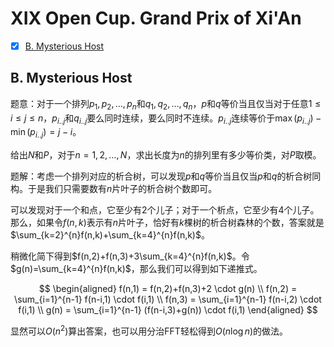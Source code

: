 # XIX Open Cup. Grand Prix of Xi'An

+ [x] [B. Mysterious Host](https://official.contest.yandex.ru/opencupXIX/contest/11340/problems/B/)

## B. Mysterious Host

题意：对于一个排列$p_1,p_2,\dots,p_n$和$q_1,q_2,\dots,q_n$，$p$和$q$等价当且仅当对于任意$1 \le i \le j \le n$，$p_{i..j}$和$q_{i..j}$要么同时连续，要么同时不连续。$p_{i..j}$连续等价于$\max(p_{i..j})-\min(p_{i..j})=j-i$。

给出$N$和$P$，对于$n=1,2,\dots,N$，求出长度为$n$的排列里有多少等价类，对$P$取模。

题解：考虑一个排列对应的析合树，可以发现$p$和$q$等价当且仅当$p$和$q$的析合树同构。于是我们只需要数有$n$片叶子的析合树个数即可。

可以发现对于一个和点，它至少有$2$个儿子；对于一个析点，它至少有$4$个儿子。那么，如果令$f(n,k)$表示有$n$片叶子，恰好有$k$棵树的析合树森林的个数，答案就是$\sum_{k=2}^{n}f(n,k)+\sum_{k=4}^{n}f(n,k)$。

稍微化简下得到$f(n,2)+f(n,3)+3\sum_{k=4}^{n}f(n,k)$。令$g(n)=\sum_{k=4}^{n}f(n,k)$，那么我们可以得到如下递推式。

$$
\begin{aligned}
f(n,1) = f(n,2)+f(n,3)+2 \cdot g(n) \\
f(n,2) = \sum_{i=1}^{n-1} f(n-i,1) \cdot f(i,1) \\
f(n,3) = \sum_{i=1}^{n-1} f(n-i,2) \cdot f(i,1) \\
g(n) = \sum_{i=1}^{n-1} (f(n-i,3)+g(n)) \cdot f(i,1)
\end{aligned}
$$

显然可以$O(n^2)$算出答案，也可以用分治FFT轻松得到$O(n \log n)$的做法。